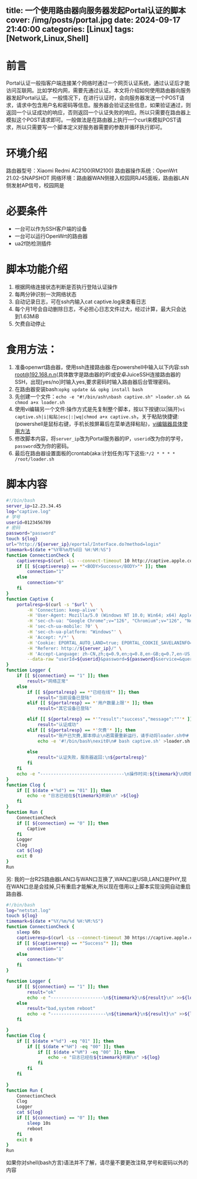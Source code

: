 title: 一个使用路由器向服务器发起Portal认证的脚本
cover: /img/posts/portal.jpg
date: 2024-09-17 21:40:00
categories: [Linux]
tags: [Network,Linux,Shell]
-------------------------------

# 前言

Portal认证一般指客户端连接某个网络时通过一个网页认证系统，通过认证后才能访问互联网。比如学校内网，需要先通过认证。本文将介绍如何使用路由器向服务器发起Portal认证。
一般情况下，在进行认证时，会向服务器发送一个POST请求，请求中包含用户名和密码等信息。服务器会验证这些信息，如果验证通过，则返回一个认证成功的响应，否则返回一个认证失败的响应。所以只需要在路由器上模拟这个POST请求即可。一般做法是在路由器上执行一个curl来模拟POST请求，所以只需要写一个脚本定义好服务器需要的参数并循环执行即可。
# 环境介绍
路由器型号：Xiaomi Redmi AC2100(RM2100)
路由器操作系统：OpenWrt 21.02-SNAPSHOT
网络环境：路由器WAN侧接入校园网RJ45面板，路由器LAN侧发射AP信号，校园网是
# 必要条件
* 一台可以作为SSH客户端的设备
* 一台可以运行OpenWrt的路由器
* ua2f防检测插件
# 脚本功能介绍

1. 根据网络连接状态判断是否执行登陆认证操作
2. 每两分钟识别一次网络状态
3. 自动记录日志，可在ssh内输入cat captive.log来查看日志
4. 每个月1号会自动删除日志，不必担心日志文件过大，经过计算，最大只会达到1.63MiB
5. 欠费自动停止
# 食用方法：
1. 准备openwrt路由器，使用ssh连接路由器:在powershell中输入以下内容:ssh root@192.168.n.n(具体数字是路由器的IP)或安卓JuiceSSH连接路由器的SSH，出现[yes/no]时输入yes,要求密码时输入路由器后台管理密码。
2. 在路由器安装bash:`opkg update && opkg install bash`
3. 先创建一个文件：`echo -e "#!/bin/ash\nbash captive.sh" >loader.sh && chmod a+x loader.sh`
4. 使用vi编辑另一个文件:操作方式是先复制整个脚本，按以下按键(以|隔开)`vi captive.sh|i|粘贴|esc|:|wq|chmod a+x captive.sh`，关于粘贴快捷键:(powershell是鼠标右键，手机长按屏幕后在菜单选择粘贴)，[vi编辑器具体使用方法](https://www.runoob.com/linux/linux-vim.html)
5. 修改脚本内容，将`server_ip`改为Portal服务器的IP，`userid`改为你的学号，`password`改为你的密码。
6. 最后在路由器设置面板的crontab(aka:计划任务)写下这些:`*/2 * * * * /root/loader.sh`
# 脚本内容

```bash
#!/bin/bash
server_ip=12.23.34.45
log="captive.log"
# 学号
userid=0123456789
# 密码
password="password"
touch ${log}
url="http://${server_ip}/eportal/InterFace.do?method=login"
timemark=$(date +"%Y年%m月%d日 %H:%M:%S")
function ConnectionCheck {
    captiveresp=$(curl -Ls --connect-timeout 10 http://captive.apple.com)
    if [[ ${captiveresp} == *"<BODY>Success</BODY>"* ]]; then
        connection="1"
    else
        connection="0"
    fi
}
function Captive {
    portalresp=$(curl -s "$url" \
        -H 'Connection: keep-alive' \
        -H 'User-Agent: Mozilla/5.0 (Windows NT 10.0; Win64; x64) AppleWebKit/537.36 (KHTML, like Gecko) Chrome/112.0.0.0 Safari/537.36 Edg/112.0.1722.68' \
        -H 'sec-ch-ua: "Google Chrome";v="126", "Chromium";v="126", "Not=A?Brand";v="24"' \
        -H 'sec-ch-ua-mobile: ?0' \
        -H 'sec-ch-ua-platform: "Windows"' \
        -H 'Accept: */*' \
        -H 'Cookie: EPORTAL_AUTO_LAND=true; EPORTAL_COOKIE_SAVELANINFO=true; EPORTAL_COOKIE_SAVEPASSWORD=true;' \
        -H "Referer: http://${server_ip}/" \
        -H 'Accept-Language: zh-CN,zh;q=0.9,en;q=0.8,en-GB;q=0.7,en-US;q=0.6' \
        --data-raw "userId=${userid}&password=${password}&service=&queryString=passwordEncrypt=false")
}
function Logger {
    if [[ ${connection} == "1" ]]; then
        result="网络正常"
    else
        if [[ ${portalresp} == *"已经在线"* ]]; then
            result="当前设备已登陆"
        elif [[ ${portalresp} == *'用户数量上限'* ]]; then
            result="其它设备已登陆"

        elif [[ ${portalresp} == *'"result":"success","message":""'* ]]; then
            result="认证成功"
        elif [[ ${portalresp} == *'欠费'* ]]; then
            result="账户已欠费,脚本停止\n若需要重新运行，请手动将loader.sh中# bash /root/captive.sh前的#删除\n并删除整行exit 0"
            echo -e '#!/bin/bash\nexit0\n# bash captive.sh' >loader.sh
            
        else
            result="认证失败，服务器返回:\n${portalresp}"
        fi
    fi
    echo -e "--------------------------------\n操作时间:${timemark}\n网络状态:${result}\n\n" >>${log}
}
function Clog {
    if [[ $(date +"%d") == "01" ]]; then
        echo -e "日志已经在${timemark}刷新\n" >${log}
    fi
}
function Run {
    ConnectionCheck
    if [[ ${connection} == "0" ]]; then
        Captive
    fi
    Logger
    Clog
    cat ${log}
    exit 0
}
Run

```
另: 我的一台R2S路由器LAN口与WAN口互换了,WAN口是USB,LAN口是PHY,现在WAN口总是会挂掉,只有重启才能解决,所以现在借用以上脚本实现没网自动重启路由器.

```bash
#!/bin/bash
log="netstat.log"
touch ${log}
timemark=$(date +"%Y/%m/%d %H:%M:%S")
function ConnectionCheck {
    sleep 60s
    captiveresp=$(curl -Ls --connect-timeout 30 https://captive.apple.com/)
    if [[ ${captiveresp} == *"Success"* ]]; then
        connection="1"
    else
        connection="0"
    fi
}

function Logger {
    if [[ ${connection} == "1" ]]; then
        result="ok"
        echo -e "--------------------\n${timemark}\n${result}\n" >>${log}
    else
        result="bad,system reboot"
        echo -e "---------------------\n${timemark}\n${result}\n" >>${log}
    fi

}
function Clog {
    if [[ $(date +"%d") -eq "01" ]]; then
        if [[ $(date +"%H") -eq "00" ]]; then
            if [[ $(date +"%M") -eq "00" ]]; then
                echo -e "日志已经在${timemark}刷新\n" >${log}
            fi
        fi
    fi
    
}
function Run {
    ConnectionCheck
    Clog
    Logger
    cat ${log}
    if [[ ${connection} == "0" ]]; then
        sleep 10s
        reboot
    fi
    exit 0
}
Run


```


如果你对shell(bash方言)语法并不了解，请尽量不要更改注释,学号和密码以外的内容